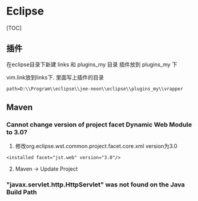 # Eclipse
[TOC]

## 插件

在eclipse目录下新建 links 和 plugins_my 目录
插件放到 plugins_my 下

vim.link放到links下. 里面写上插件的目录
```
path=D:\\Program\\eclipse\\jee-neon\\eclipse\\plugins_my\\vrapper
```


## Maven
### Cannot change version of project facet Dynamic Web Module to 3.0?

1. 修改org.eclipse.wst.common.project.facet.core.xml version为3.0
```
<installed facet="jst.web" version="3.0"/>
```

2. Maven -> Update Project

### "javax.servlet.http.HttpServlet" was not found on the Java Build Path

```

```




